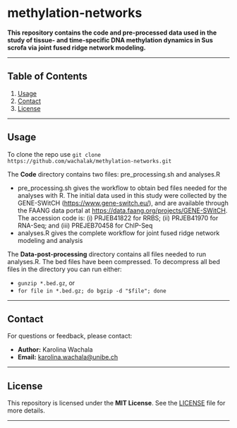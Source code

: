 # methylation-networks

**This repository contains the code and pre-processed data used in the study of tissue- and time-specific DNA methylation dynamics in Sus scrofa via joint fused ridge network modeling.**

---

## Table of Contents
1. [Usage](#usage)
2. [Contact](#contact)
3. [License](#license)

---

## Usage
To clone the repo use `git clone https://github.com/wachalak/methylation-networks.git`

The **Code** directory contains two files: pre_processing.sh and analyses.R

- pre_processing.sh gives the workflow to obtain bed files needed for the analyses with R. The initial data used in this study were collected by the GENE-SWitCH (https://www.gene-switch.eu/), and are available through the FAANG data portal at https://data.faang.org/projects/GENE-SWitCH. The accession code is: (i) PRJEB41822 for
RRBS; (ii) PRJEB41970 for RNA-Seq; and (iii) PREJEB70458 for ChIP-Seq
- analyses.R gives the complete workflow for joint fused ridge network modeling and analysis

The **Data-post-processing** directory contains all files needed to run analyses.R. The bed files have been compressed. To decompress all bed files in the directory you can run either:

- `gunzip *.bed.gz`, or
- `for file in *.bed.gz; do bgzip -d "$file"; done`

---

## Contact

For questions or feedback, please contact:

- **Author:** Karolina Wachala  
- **Email:** karolina.wachala@unibe.ch  

---

## License

This repository is licensed under the **MIT License**. See the [LICENSE](./LICENSE) file for more details.

---

